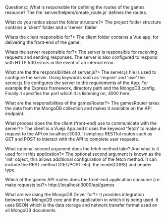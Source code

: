 Questions::
What is responsible for defining the routes of the games resource?
The file 'server/helpers/create_route.js' defines the routes.


What do you notice about the folder structure?>
The project folder structure contains a 'client' folder and a 'server' folder


Whats the client responsible for?>
The client folder contains a Vue app, for delivering the front-end of the game.


Whats the server responsible for?>
The server is responsible for receiving requests and sending responses.  The server is also configured to respond with HTTP 500 errors in the event of an internal error.


What are the the responsibilities of server.js?>
The server.js file is used to configure the server.
Using keywords such as 'require' and 'use' the server.js file configures the server to the requirements of the App. For example the Express framework, directory path and the MongoDB config.  Finally it specifies the port which it is listening on, 3000 here.


What are the responsibilities of the gamesRouter?>
The gamesRouter takes the data from the MongoDB collection and makes it available on the API endpoint.


What process does the the client (front-end) use to communicate with the server?>
The client is a Vuejs App and it uses the keyword 'fetch' to make a request to the API on localhost:3000.  It employs RESTful routes such as GET and POST to interact with the API to complete user requests.


What optional second argument does the fetch method take? And what is it used for in this application?>
The optional second argument is known as the 'init' object, this allows additional configuration of the fetch method. It can include the REST method (GET/POST etc), the mode(CORS) and header type.


Which of the games API routes does the front-end application consume (i.e. make requests to)?>
http://localhost:3000/api/games


What are we using the MongoDB Driver for?>
It provides integration between the MongoDB core and the application in which it is being used. It uses BSON which is the data storage and network transfer format used on all MongoDB documents.
